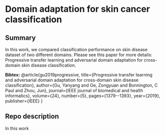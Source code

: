 # Domain adaptation for skin cancer classification

## Summary
In this work, we compared classification performance on skin disease dataset of two different domains. Please see this paper for more details: Progressive transfer learning and adversarial domain adaptation for cross-domain skin disease classification.

**Bibtex:**
@article{gu2019progressive,
  title={Progressive transfer learning and adversarial domain adaptation for cross-domain skin disease classification},
  author={Gu, Yanyang and Ge, Zongyuan and Bonnington, C Paul and Zhou, Jun},
  journal={IEEE journal of biomedical and health informatics},
  volume={24},
  number={5},
  pages={1379--1393},
  year={2019},
  publisher={IEEE}
}

## Repo description




In this work
